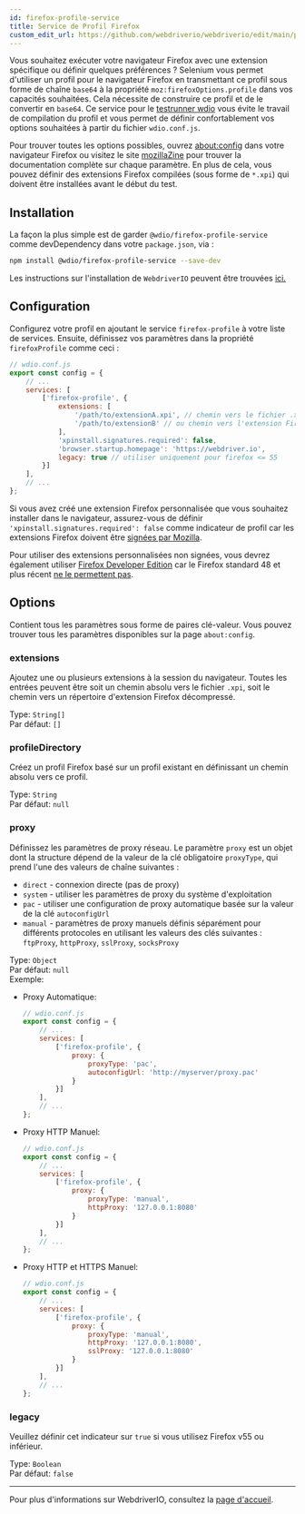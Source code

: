 ```yaml
---
id: firefox-profile-service
title: Service de Profil Firefox
custom_edit_url: https://github.com/webdriverio/webdriverio/edit/main/packages/wdio-firefox-profile-service/README.md
---
```



Vous souhaitez exécuter votre navigateur Firefox avec une extension spécifique ou définir quelques préférences ? Selenium vous permet d'utiliser un profil pour le navigateur Firefox en transmettant ce profil sous forme de chaîne `base64` à la propriété `moz:firefoxOptions.profile` dans vos capacités souhaitées. Cela nécessite de construire ce profil et de le convertir en `base64`. Ce service pour le [testrunner wdio](https://webdriver.io/docs/clioptions) vous évite le travail de compilation du profil et vous permet de définir confortablement vos options souhaitées à partir du fichier `wdio.conf.js`.

Pour trouver toutes les options possibles, ouvrez [about:config](about:config) dans votre navigateur Firefox ou visitez le site [mozillaZine](http://kb.mozillazine.org/About:config_entries) pour trouver la documentation complète sur chaque paramètre. En plus de cela, vous pouvez définir des extensions Firefox compilées (sous forme de `*.xpi`) qui doivent être installées avant le début du test.

## Installation

La façon la plus simple est de garder `@wdio/firefox-profile-service` comme devDependency dans votre `package.json`, via :

```sh
npm install @wdio/firefox-profile-service --save-dev
```

Les instructions sur l'installation de `WebdriverIO` peuvent être trouvées [ici.](https://webdriver.io/docs/gettingstarted)

## Configuration

Configurez votre profil en ajoutant le service `firefox-profile` à votre liste de services. Ensuite, définissez vos paramètres dans la propriété `firefoxProfile` comme ceci :

```js
// wdio.conf.js
export const config = {
    // ...
    services: [
        ['firefox-profile', {
            extensions: [
                '/path/to/extensionA.xpi', // chemin vers le fichier .xpi
                '/path/to/extensionB' // ou chemin vers l'extension Firefox décompressée
            ],
            'xpinstall.signatures.required': false,
            'browser.startup.homepage': 'https://webdriver.io',
            legacy: true // utiliser uniquement pour firefox <= 55
        }]
    ],
    // ...
};
```

Si vous avez créé une extension Firefox personnalisée que vous souhaitez installer dans le navigateur, assurez-vous de définir `'xpinstall.signatures.required': false` comme indicateur de profil car les extensions Firefox doivent être [signées par Mozilla](https://wiki.mozilla.org/Add-ons/Extension_Signing).

Pour utiliser des extensions personnalisées non signées, vous devrez également utiliser [Firefox Developer Edition](https://www.mozilla.org/en-GB/firefox/developer/) car le Firefox standard 48 et plus récent [ne le permettent pas](https://wiki.mozilla.org/Add-ons/Extension_Signing#Timeline).

## Options

Contient tous les paramètres sous forme de paires clé-valeur. Vous pouvez trouver tous les paramètres disponibles sur la page `about:config`.

### extensions

Ajoutez une ou plusieurs extensions à la session du navigateur. Toutes les entrées peuvent être soit un chemin absolu vers le fichier `.xpi`, soit le chemin vers un répertoire d'extension Firefox décompressé.

Type: `String[]`<br />
Par défaut: `[]`

### profileDirectory

Créez un profil Firefox basé sur un profil existant en définissant un chemin absolu vers ce profil.

Type: `String`<br />
Par défaut: `null`

### proxy

Définissez les paramètres de proxy réseau. Le paramètre `proxy` est un objet dont la structure dépend de la valeur de la clé obligatoire `proxyType`, qui prend l'une des valeurs de chaîne suivantes :

 * `direct` - connexion directe (pas de proxy)
 * `system` - utiliser les paramètres de proxy du système d'exploitation
 * `pac` - utiliser une configuration de proxy automatique basée sur la valeur de la clé `autoconfigUrl`
 * `manual` - paramètres de proxy manuels définis séparément pour différents protocoles en utilisant les valeurs des clés suivantes : `ftpProxy`, `httpProxy`, `sslProxy`, `socksProxy`

Type: `Object`<br />
Par défaut: `null`<br />
Exemple:

- Proxy Automatique:
    ```js
    // wdio.conf.js
    export const config = {
        // ...
        services: [
            ['firefox-profile', {
                proxy: {
                    proxyType: 'pac',
                    autoconfigUrl: 'http://myserver/proxy.pac'
                }
            }]
        ],
        // ...
    };
    ```

- Proxy HTTP Manuel:
    ```js
    // wdio.conf.js
    export const config = {
        // ...
        services: [
            ['firefox-profile', {
                proxy: {
                    proxyType: 'manual',
                    httpProxy: '127.0.0.1:8080'
                }
            }]
        ],
        // ...
    };
    ```

- Proxy HTTP et HTTPS Manuel:
    ```js
    // wdio.conf.js
    export const config = {
        // ...
        services: [
            ['firefox-profile', {
                proxy: {
                    proxyType: 'manual',
                    httpProxy: '127.0.0.1:8080',
                    sslProxy: '127.0.0.1:8080'
                }
            }]
        ],
        // ...
    };
    ```

### legacy

Veuillez définir cet indicateur sur `true` si vous utilisez Firefox v55 ou inférieur.

Type: `Boolean`<br />
Par défaut: `false`

----

Pour plus d'informations sur WebdriverIO, consultez la [page d'accueil](https://webdriver.io).